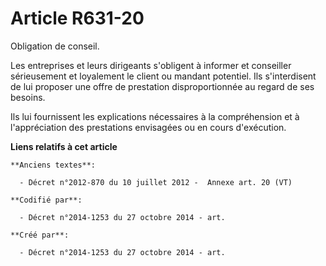 # Article R631-20

Obligation de conseil.

Les entreprises et leurs dirigeants s'obligent à informer et conseiller sérieusement et loyalement le client ou mandant
potentiel. Ils s'interdisent de lui proposer une offre de prestation disproportionnée au regard de ses besoins.

Ils lui fournissent les explications nécessaires à la compréhension et à l'appréciation des prestations envisagées ou en
cours d'exécution.

**Liens relatifs à cet article**

	**Anciens textes**:

	  - Décret n°2012-870 du 10 juillet 2012 -  Annexe art. 20 (VT)

	**Codifié par**:

	  - Décret n°2014-1253 du 27 octobre 2014 - art.

	**Créé par**:

	  - Décret n°2014-1253 du 27 octobre 2014 - art.
